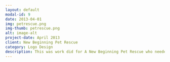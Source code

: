 ```yaml
---
layout: default
modal-id: 9
date: 2013-04-01
img: petrescue.png
img-thumb: petrescue.png
alt: image-alt
project-date: April 2013
client: New Beginning Pet Rescue
category: Logo Design 
description: This was work did for A New Beginning Pet Rescue who needed a logo for their non-profit. They rescue both cats and dogs from euthanization, abuse, etc. I love doing work for nonprofits, it is an excellent way to put your skills and passions back into the community. 
---
```

